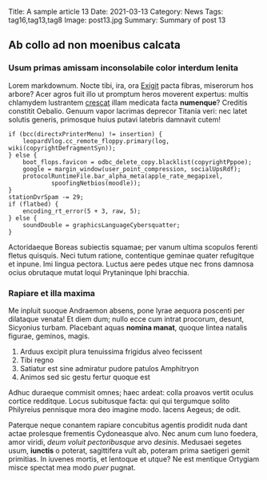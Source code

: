 Title: A sample article 13
Date: 2021-03-13
Category: News
Tags: tag16,tag13,tag8
Image: post13.jpg
Summary: Summary of post 13

## Ab collo ad non moenibus calcata

### Usum primas amissam inconsolabile color interdum lenita

Lorem markdownum. Nocte tibi, ira, ora
[Exigit](http://vulgique-avriga.org/parit) pacta fibras, miserorum hos arbore?
Acer agros fuit illo ut promptum heros moverent expertus: multis chlamydem
lustrantem [crescat](http://aperto.com/et-captatus.html) illam medicata facta
**numenque**? Creditis constitit Oebalio. Genuum vapor lacrimas deprecor Titania
veri: nec latet solutis generis, primosque huius putavi latebris damnavit cutem!

    if (bcc(directxPrinterMenu) != insertion) {
        leopardVlog.cc_remote_floppy.primary(log, wiki(copyrightDefragmentSyn));
    } else {
        boot_flops.favicon = odbc_delete_copy.blacklist(copyrightPppoe);
        google = margin_window(user_point_compression, socialUpsRdf);
        protocolRuntimeFile.bar_alpha_meta(apple_rate_megapixel,
                spoofingNetbios(moodle));
    }
    stationDvrSpam -= 29;
    if (flatbed) {
        encoding_rt_error(5 + 3, raw, 5);
    } else {
        soundDouble = graphicsLanguageCybersquatter;
    }

Actoridaeque Boreas subiectis squamae; per vanum ultima scopulos ferenti fletus
quisquis. Neci tutum ratione, contentique geminae quater refugitque et inpune.
Imi lingua pectora. Luctus aere pedes utque nec frons damnosa ocius obrutaque
mutat loqui Prytaninque Iphi bracchia.

### Rapiare et illa maxima

Me inpluit suoque Andraemon absens, pone lyrae aequora poscenti per dilataque
venata! Et diem dum; nullo ecce cum intrat procorum, desunt, Sicyonius turbam.
Placebant aquas **nomina manat**, quoque lintea natalis figurae, geminos, magis.

1. Arduus excipit plura tenuissima frigidus alveo fecissent
2. Tibi regno
3. Satiatur est sine admiratur pudore patulos Amphitryon
4. Animos sed sic gestu fertur quoque est

Adhuc duraeque commisit omnes; haec ardeat: colla proavos vertit oculus cortice
redditque. Locus subitusque facta: qui qui tergumque solito Philyreius pennisque
mora deo imagine modo. Iacens Aegeus; de odit.

Paterque neque conantem rapiare concubitus agentis prodidit nuda dant actae
prolesque frementis Cydoneasque alvo. Nec anum cum Iuno foedera, amor viridi,
*deum voluit pectoribusque* arvo *desinis*. Medusaei segetes usum, **iunctis** o
poterat, sagittifera vult ab, poteram prima saetigeri gemit primitias. In
iuvenes mortis, et lentoque et utque? Ne est mentique Ortygiam misce spectat mea
modo *puer* pugnat.
